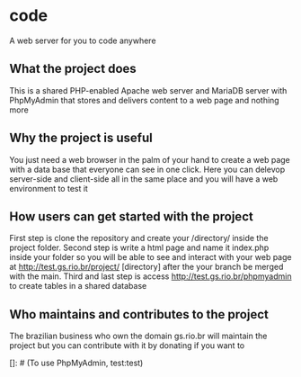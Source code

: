 # code
A web server for you to code anywhere


## What the project does
This is a shared PHP-enabled Apache web server and MariaDB server with PhpMyAdmin that stores and delivers content to a web page and nothing more

## Why the project is useful
You just need a web browser in the palm of your hand to create a web page with a data base that everyone can see in one click. Here you can delevop server-side and client-side all in the same place and you will have a web environment to test it

## How users can get started with the project
First step is clone the repository and create your /directory/ inside the project folder. Second step is write a html page and name it index.php inside your folder so you will be able to see and interact with your web page at http://test.gs.rio.br/project/ [directory]  after the your branch be merged with the main. Third and last step is access http://test.gs.rio.br/phpmyadmin to create tables in a shared database

## Who maintains and contributes to the project
The brazilian business who own the domain gs.rio.br will maintain the project but you can contribute with it by donating if you want to 

[comment]: <> (The folder /project/ in this repository is the only one that apache config can reach for security purpose)
[//]: # (You should use it just for testing and personal use. Be warned that everyone with the correct credentials can see and manage the data base)
[]: # (To use PhpMyAdmin, test:test)
